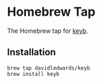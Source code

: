 # Homebrew Tap

The Homebrew tap for [keyb](https://github.com/davidledwards/keyb).

## Installation

```shell
brew tap davidledwards/keyb
brew install keyb
```
